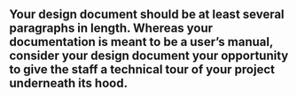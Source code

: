 ## Your design document should be at least several paragraphs in length. Whereas your documentation is meant to be a user’s manual, consider your design document your opportunity to give the staff a technical tour of your project underneath its hood.

